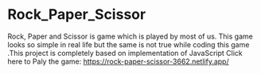 # Rock_Paper_Scissor
Rock, Paper and Scissor is game which is played by most of us. This game looks so simple in real life but the same is not true while coding this game .This project is completely based on implementation of JavaScript
Click here to Paly the game: https://rock-paper-scissor-3662.netlify.app/
